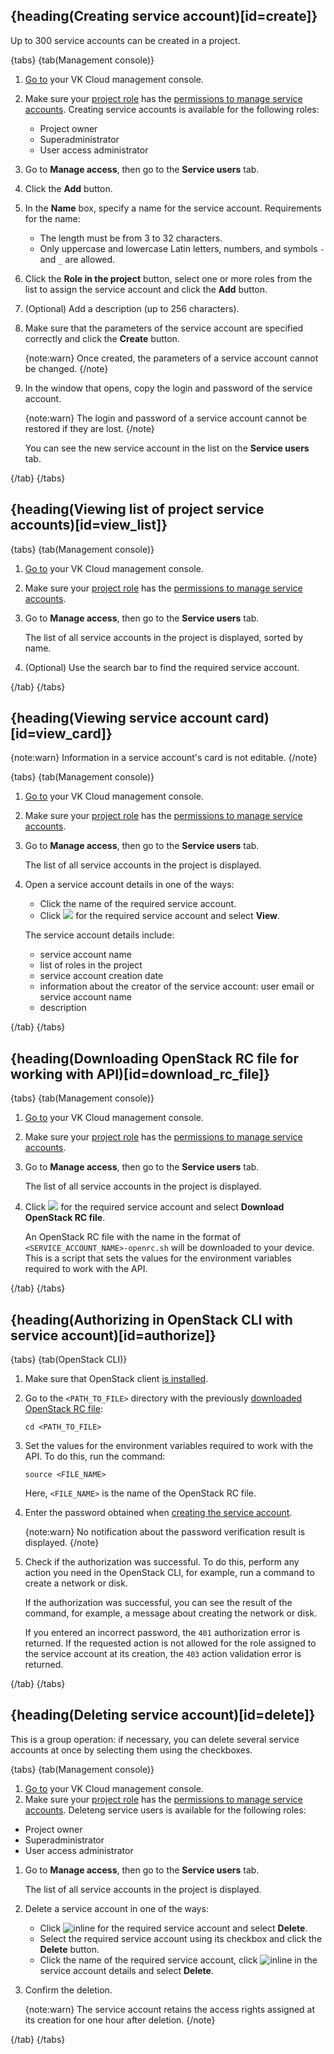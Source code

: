 ## {heading(Creating service account)[id=create]}

Up to 300 service accounts can be created in a project.

{tabs}
{tab(Management console)}

1. [Go to](https://msk.cloud.vk.com/app/en) your VK Cloud management console.
1. Make sure your [project role](/en/tools-for-using-services/account/concepts/rolesandpermissions#general_project_management_roles) has the [permissions to manage service accounts](/en/tools-for-using-services/account/concepts/service-accounts). Creating service accounts is available for the following roles:

    - Project owner
    - Superadministrator
    - User access administrator

1. Go to **Manage access**, then go to the **Service users** tab.
1. Click the **Add** button.
1. In the **Name** box, specify a name for the service account. Requirements for the name:

    - The length must be from 3 to 32 characters.
    - Only uppercase and lowercase Latin letters, numbers, and symbols `-` and `_` are allowed.

1. Click the **Role in the project** button, select one or more roles from the list to assign the service account and click the **Add** button.
1. (Optional) Add a description (up to 256 characters).
1. Make sure that the parameters of the service account are specified correctly and click the **Create** button.

   {note:warn}
   Once created, the parameters of a service account cannot be changed.
   {/note}

1. In the window that opens, copy the login and password of the service account.

   {note:warn}
   The login and password of a service account cannot be restored if they are lost.
   {/note}

   You can see the new service account in the list on the **Service users** tab.

{/tab}
{/tabs}

## {heading(Viewing list of project service accounts)[id=view_list]}

{tabs}
{tab(Management console)}

1. [Go to](https://msk.cloud.vk.com/app/en) your VK Cloud management console.
1. Make sure your [project role](/en/tools-for-using-services/account/concepts/rolesandpermissions#general_project_management_roles) has the [permissions to manage service accounts](/en/tools-for-using-services/account/concepts/service-accounts).
1. Go to **Manage access**, then go to the **Service users** tab.

   The list of all service accounts in the project is displayed, sorted by name.

1. (Optional) Use the search bar to find the required service account.

{/tab}
{/tabs}

## {heading(Viewing service account card)[id=view_card]}

{note:warn}
Information in a service account's card is not editable.
{/note}

{tabs}
{tab(Management console)}

1. [Go to](https://msk.cloud.vk.com/app/en) your VK Cloud management console.
1. Make sure your [project role](/en/tools-for-using-services/account/concepts/rolesandpermissions#general_project_management_roles) has the [permissions to manage service accounts](/en/tools-for-using-services/account/concepts/service-accounts).
1. Go to **Manage access**, then go to the **Service users** tab.

   The list of all service accounts in the project is displayed.

1. Open a service account details in one of the ways:

   - Click the name of the required service account.
   - Click ![ ](/ru/assets/more-icon.svg "inline") for the required service account and select **View**.

   The service account details include:

   - service account name
   - list of roles in the project
   - service account creation date
   - information about the creator of the service account: user email or service account name
   - description

{/tab}
{/tabs}

## {heading(Downloading OpenStack RC file for working with API)[id=download_rc_file]}

{tabs}
{tab(Management console)}

1. [Go to](https://msk.cloud.vk.com/app/en) your VK Cloud management console.
1. Make sure your [project role](/en/tools-for-using-services/account/concepts/rolesandpermissions#general_project_management_roles) has the [permissions to manage service accounts](/en/tools-for-using-services/account/concepts/service-accounts).
1. Go to **Manage access**, then go to the **Service users** tab.

   The list of all service accounts in the project is displayed.

1. Click ![ ](/ru/assets/more-icon.svg "inline") for the required service account and select **Download OpenStack RC file**.

   An OpenStack RC file with the name in the format of `<SERVICE_ACCOUNT_NAME>-openrc.sh` will be downloaded to your device. This is a script that sets the values ​​for the environment variables required to work with the API.

{/tab}
{/tabs}

## {heading(Authorizing in OpenStack CLI with service account)[id=authorize]}

{tabs}
{tab(OpenStack CLI)}

1. Make sure that OpenStack client [is installed](/en/tools-for-using-services/cli/openstack-cli#1_install_the_openstack_client).
1. Go to the `<PATH_TO_FILE>` directory with the previously [downloaded OpenStack RC file](#download_rc_file):

   ```console
   cd <PATH_TO_FILE>
   ```

1. Set the values ​​for the environment variables required to work with the API. To do this, run the command:

   ```console
   source <FILE_NAME>
   ```

   Here, `<FILE_NAME>` is the name of the OpenStack RC file.

1. Enter the password obtained when [creating the service account](#create).

   {note:warn}
   No notification about the password verification result is displayed.
   {/note}

1. Check if the authorization was successful. To do this, perform any action you need in the OpenStack CLI, for example, run a command to create a network or disk.

   If the authorization was successful, you can see the result of the command, for example, a message about creating the network or disk.

   If you entered an incorrect password, the `401` authorization error is returned. If the requested action is not allowed for the role assigned to the service account at its creation, the `403` action validation error is returned.

{/tab}
{/tabs}

## {heading(Deleting service account)[id=delete]}

This is a group operation: if necessary, you can delete several service accounts at once by selecting them using the checkboxes.

{tabs}
{tab(Management console)}

1. [Go to](https://msk.cloud.vk.com/app/en) your VK Cloud management console.
1. Make sure your [project role](/en/tools-for-using-services/account/concepts/rolesandpermissions#general_project_management_roles) has the [permissions to manage service accounts](/en/tools-for-using-services/account/concepts/service-accounts). Deleteng service users is available for the following roles:

- Project owner
- Superadministrator
- User access administrator

1. Go to **Manage access**, then go to the **Service users** tab.

   The list of all service accounts in the project is displayed.

1. Delete a service account in one of the ways:

   - Click ![](/ru/assets/more-icon.svg "inline") for the required service account and select **Delete**.
   - Select the required service account using its checkbox and click the **Delete** button.
   - Click the name of the required service account, click ![](/ru/assets/more-icon.svg "inline") in the service account details and select **Delete**.

1. Confirm the deletion.

   {note:warn}
   The service account retains the access rights assigned at its creation for one hour after deletion.
   {/note}

{/tab}
{/tabs}
